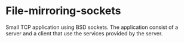 # File-mirroring-sockets

Small TCP application using BSD sockets. The application consist of a server and a client that use the services provided by the server.
